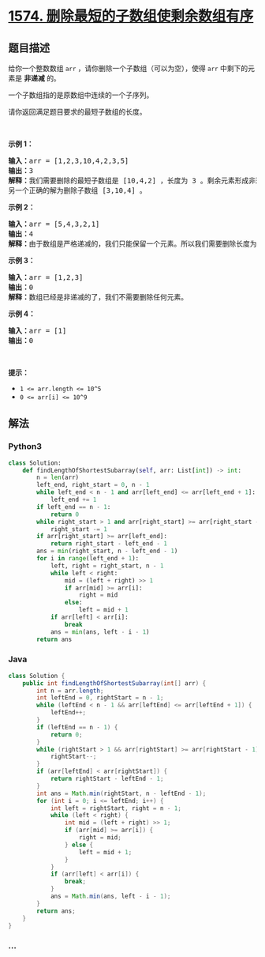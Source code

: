 # [1574. 删除最短的子数组使剩余数组有序](https://leetcode-cn.com/problems/shortest-subarray-to-be-removed-to-make-array-sorted)



## 题目描述

<!-- 这里写题目描述 -->

<p>给你一个整数数组 <code>arr</code>&nbsp;，请你删除一个子数组（可以为空），使得 <code>arr</code>&nbsp;中剩下的元素是 <strong>非递减</strong> 的。</p>

<p>一个子数组指的是原数组中连续的一个子序列。</p>

<p>请你返回满足题目要求的最短子数组的长度。</p>

<p>&nbsp;</p>

<p><strong>示例 1：</strong></p>

<pre>
<strong>输入：</strong>arr = [1,2,3,10,4,2,3,5]
<strong>输出：</strong>3
<strong>解释：</strong>我们需要删除的最短子数组是 [10,4,2] ，长度为 3 。剩余元素形成非递减数组 [1,2,3,3,5] 。
另一个正确的解为删除子数组 [3,10,4] 。</pre>

<p><strong>示例 2：</strong></p>

<pre>
<strong>输入：</strong>arr = [5,4,3,2,1]
<strong>输出：</strong>4
<strong>解释：</strong>由于数组是严格递减的，我们只能保留一个元素。所以我们需要删除长度为 4 的子数组，要么删除 [5,4,3,2]，要么删除 [4,3,2,1]。
</pre>

<p><strong>示例 3：</strong></p>

<pre>
<strong>输入：</strong>arr = [1,2,3]
<strong>输出：</strong>0
<strong>解释：</strong>数组已经是非递减的了，我们不需要删除任何元素。
</pre>

<p><strong>示例 4：</strong></p>

<pre>
<strong>输入：</strong>arr = [1]
<strong>输出：</strong>0
</pre>

<p>&nbsp;</p>

<p><strong>提示：</strong></p>

<ul>
	<li><code>1 &lt;= arr.length &lt;= 10^5</code></li>
	<li><code>0 &lt;= arr[i] &lt;= 10^9</code></li>
</ul>


## 解法

<!-- 这里可写通用的实现逻辑 -->

<!-- tabs:start -->

### **Python3**

<!-- 这里可写当前语言的特殊实现逻辑 -->

```python
class Solution:
    def findLengthOfShortestSubarray(self, arr: List[int]) -> int:
        n = len(arr)
        left_end, right_start = 0, n - 1
        while left_end < n - 1 and arr[left_end] <= arr[left_end + 1]:
            left_end += 1
        if left_end == n - 1:
            return 0
        while right_start > 1 and arr[right_start] >= arr[right_start - 1]:
            right_start -= 1
        if arr[right_start] >= arr[left_end]:
            return right_start - left_end - 1
        ans = min(right_start, n - left_end - 1)
        for i in range(left_end + 1):
            left, right = right_start, n - 1
            while left < right:
                mid = (left + right) >> 1
                if arr[mid] >= arr[i]:
                    right = mid
                else:
                    left = mid + 1
            if arr[left] < arr[i]:
                break
            ans = min(ans, left - i - 1)     
        return ans
```

### **Java**

<!-- 这里可写当前语言的特殊实现逻辑 -->

```java
class Solution {
    public int findLengthOfShortestSubarray(int[] arr) {
        int n = arr.length;
        int leftEnd = 0, rightStart = n - 1;
        while (leftEnd < n - 1 && arr[leftEnd] <= arr[leftEnd + 1]) {
            leftEnd++;
        }
        if (leftEnd == n - 1) {
            return 0;
        }
        while (rightStart > 1 && arr[rightStart] >= arr[rightStart - 1]) {
            rightStart--;
        }
        if (arr[leftEnd] < arr[rightStart]) {
            return rightStart - leftEnd - 1;
        }
        int ans = Math.min(rightStart, n - leftEnd - 1);
        for (int i = 0; i <= leftEnd; i++) {
            int left = rightStart, right = n - 1;
            while (left < right) {
                int mid = (left + right) >> 1;
                if (arr[mid] >= arr[i]) {
                    right = mid;
                } else {
                    left = mid + 1;
                }
            }
            if (arr[left] < arr[i]) {
                break;
            }
            ans = Math.min(ans, left - i - 1);
        }
        return ans;
    }
}
```

### **...**

```

```

<!-- tabs:end -->
